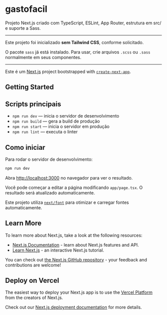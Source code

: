 # gastofacil

Projeto Next.js criado com TypeScript, ESLint, App Router, estrutura em src/ e suporte a Sass.

---

Este projeto foi inicializado **sem Tailwind CSS**, conforme solicitado.

O pacote `sass` já está instalado. Para usar, crie arquivos `.scss` ou `.sass` normalmente em seus componentes.

---

Este é um [Next.js](https://nextjs.org) project bootstrapped with [`create-next-app`](https://nextjs.org/docs/app/api-reference/cli/create-next-app).

## Getting Started

## Scripts principais

- `npm run dev` — inicia o servidor de desenvolvimento
- `npm run build` — gera a build de produção
- `npm run start` — inicia o servidor em produção
- `npm run lint` — executa o linter

## Como iniciar

Para rodar o servidor de desenvolvimento:

```bash
npm run dev
```

Abra [http://localhost:3000](http://localhost:3000) no navegador para ver o resultado.

Você pode começar a editar a página modificando `app/page.tsx`. O resultado será atualizado automaticamente.

Este projeto utiliza [`next/font`](https://nextjs.org/docs/app/building-your-application/optimizing/fonts) para otimizar e carregar fontes automaticamente.

## Learn More

To learn more about Next.js, take a look at the following resources:

- [Next.js Documentation](https://nextjs.org/docs) - learn about Next.js features and API.
- [Learn Next.js](https://nextjs.org/learn) - an interactive Next.js tutorial.

You can check out [the Next.js GitHub repository](https://github.com/vercel/next.js) - your feedback and contributions are welcome!

## Deploy on Vercel

The easiest way to deploy your Next.js app is to use the [Vercel Platform](https://vercel.com/new?utm_medium=default-template&filter=next.js&utm_source=create-next-app&utm_campaign=create-next-app-readme) from the creators of Next.js.

Check out our [Next.js deployment documentation](https://nextjs.org/docs/app/building-your-application/deploying) for more details.
